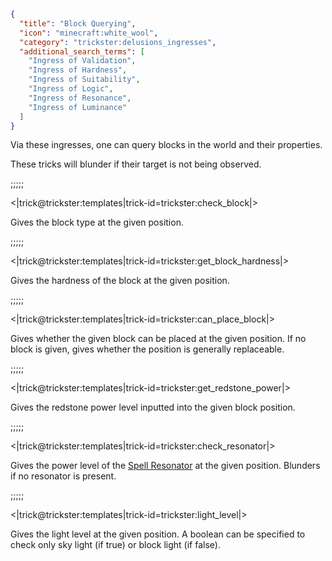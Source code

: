 ```json
{
  "title": "Block Querying",
  "icon": "minecraft:white_wool",
  "category": "trickster:delusions_ingresses",
  "additional_search_terms": [
    "Ingress of Validation",
    "Ingress of Hardness",
    "Ingress of Suitability",
    "Ingress of Logic",
    "Ingress of Resonance",
    "Ingress of Luminance"
  ]
}
```

Via these ingresses, one can query blocks in the world and their properties.


These tricks will blunder if their target is not being observed.

;;;;;

<|trick@trickster:templates|trick-id=trickster:check_block|>

Gives the block type at the given position.

;;;;;

<|trick@trickster:templates|trick-id=trickster:get_block_hardness|>

Gives the hardness of the block at the given position.

;;;;;

<|trick@trickster:templates|trick-id=trickster:can_place_block|>

Gives whether the given block can be placed at the given position. If no block is given, gives whether the position is generally replaceable.

;;;;;

<|trick@trickster:templates|trick-id=trickster:get_redstone_power|>

Gives the redstone power level inputted into the given block position.

;;;;;

<|trick@trickster:templates|trick-id=trickster:check_resonator|>

Gives the power level of the [Spell Resonator](^trickster:items/spell_resonator) at the given position.
Blunders if no resonator is present.

;;;;;

<|trick@trickster:templates|trick-id=trickster:light_level|>

Gives the light level at the given position. 
A boolean can be specified to check only sky light (if true) or block light (if false).
